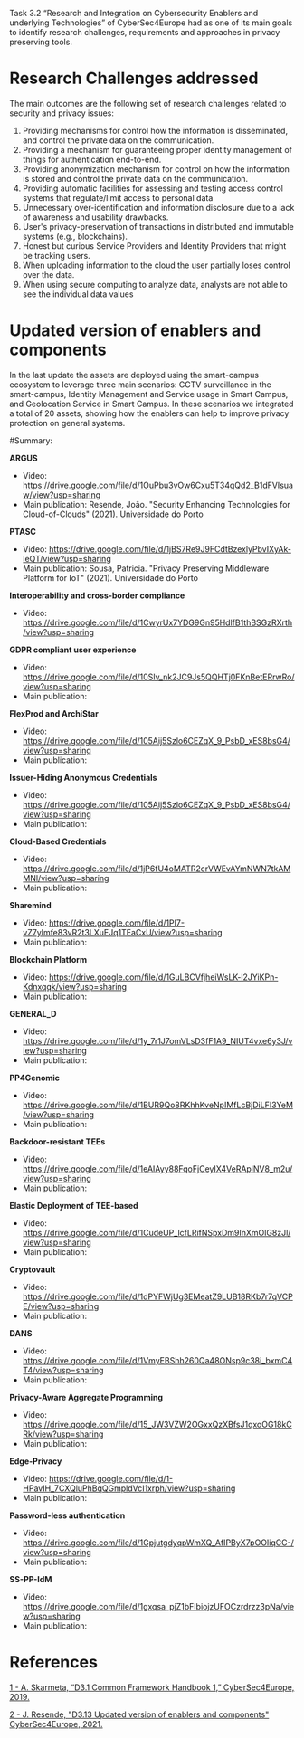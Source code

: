 Task 3.2 “Research and Integration on Cybersecurity Enablers and underlying Technologies” of CyberSec4Europe had as one of its main goals to identify research challenges, requirements and approaches in privacy preserving tools. 

# Research Challenges addressed

The main outcomes are the following set of research challenges related to security and privacy issues:

1. Providing mechanisms for control how the information is disseminated, and control the private data on the communication.
2. Providing a mechanism for guaranteeing proper identity management of things for authentication end-to-end.
3. Providing anonymization mechanism for control on how the information is stored and control the private data on the communication.
4. Providing automatic facilities for assessing and testing access control systems that regulate/limit access to personal data 
5. Unnecessary over-identification and information disclosure due to a lack of awareness and usability drawbacks. 
6. User's privacy-preservation of transactions in distributed and immutable systems (e.g., blockchains).
7. Honest but curious Service Providers and Identity Providers that might be tracking users.
8. When uploading information to the cloud the user partially loses control over the data.
9. When using secure computing to analyze data, analysts are not able to see the individual data values

# Updated version of enablers and components

In the last update the assets are deployed using the smart-campus ecosystem to leverage three main scenarios: CCTV surveillance in the smart-campus, Identity Management and Service usage in Smart Campus, and Geolocation Service in Smart Campus. 
In these scenarios we integrated a total of 20 assets, showing how the enablers can help to improve privacy protection on general systems.

#Summary:

**ARGUS**
* Video: https://drive.google.com/file/d/1OuPbu3vOw6Cxu5T34qQd2_B1dFVIsuaw/view?usp=sharing
* Main publication: 
Resende, João. "Security Enhancing Technologies for Cloud-of-Clouds" (2021). Universidade do Porto

**PTASC**
* Video: https://drive.google.com/file/d/1jBS7Re9J9FCdtBzexlyPbvIXyAk-leQT/view?usp=sharing
* Main publication:
Sousa, Patricia. "Privacy Preserving Middleware Platform for IoT" (2021). Universidade do Porto

**Interoperability and cross-border compliance**
* Video: https://drive.google.com/file/d/1CwyrUx7YDG9Gn95HdlfB1thBSGzRXrth/view?usp=sharing

**GDPR compliant user experience**
* Video: https://drive.google.com/file/d/10SIv_nk2JC9Js5QQHTj0FKnBetERrwRo/view?usp=sharing                                                   
* Main publication:


**FlexProd and ArchiStar**
* Video: https://drive.google.com/file/d/105Aij5Szlo6CEZqX_9_PsbD_xES8bsG4/view?usp=sharing                                                   
* Main publication:


**Issuer-Hiding Anonymous Credentials**
* Video: https://drive.google.com/file/d/105Aij5Szlo6CEZqX_9_PsbD_xES8bsG4/view?usp=sharing                                                    
* Main publication:


**Cloud-Based Credentials**
* Video: https://drive.google.com/file/d/1jP6fU4oMATR2crVWEvAYmNWN7tkAMMNl/view?usp=sharing                                                    
* Main publication:


**Sharemind**
* Video: https://drive.google.com/file/d/1PI7-vZ7yImfe83vR2t3LXuEJq1TEaCxU/view?usp=sharing	                                                    
* Main publication:


**Blockchain Platform**
* Video: https://drive.google.com/file/d/1GuLBCVfjheiWsLK-l2JYiKPn-Kdnxqqk/view?usp=sharing                                                   
* Main publication:


**GENERAL_D**
* Video: https://drive.google.com/file/d/1y_7r1J7omVLsD3fF1A9_NIUT4vxe6y3J/view?usp=sharing                                                 
* Main publication:


**PP4Genomic**
* Video: https://drive.google.com/file/d/1BUR9Qo8RKhhKveNpIMfLcBjDiLFI3YeM/view?usp=sharing                                                   
* Main publication:

**Backdoor-resistant TEEs**
* Video: https://drive.google.com/file/d/1eAIAyy88FqoFjCeyIX4VeRAplNV8_m2u/view?usp=sharing
* Main publication:

**Elastic Deployment of TEE-based**
* Video: https://drive.google.com/file/d/1CudeUP_lcfLRifNSpxDm9InXmOlG8zJl/view?usp=sharing
* Main publication:

**Cryptovault**
* Video: https://drive.google.com/file/d/1dPYFWjUg3EMeatZ9LUB18RKb7r7qVCPE/view?usp=sharing
* Main publication:

**DANS**
* Video: https://drive.google.com/file/d/1VmyEBShh260Qa48ONsp9c38i_bxmC4T4/view?usp=sharing                                                   
* Main publication:

**Privacy-Aware Aggregate Programming**
* Video: https://drive.google.com/file/d/15_JW3VZW2OGxxQzXBfsJ1qxoOG18kCRk/view?usp=sharing                                                   
* Main publication:

**Edge-Privacy**
* Video: https://drive.google.com/file/d/1-HPavIH_7CXQluPhBqQGmpldVcI1xrph/view?usp=sharing                                              
* Main publication:

**Password-less authentication**
* Video: https://drive.google.com/file/d/1GpjutgdyqpWmXQ_AfIPByX7pOOIiqCC-/view?usp=sharing
* Main publication:

**SS-PP-IdM**
* Video: https://drive.google.com/file/d/1gxqsa_pjZ1bFIbiojzUFOCzrdrzz3pNa/view?usp=sharing
* Main publication:


# References
[1 - A. Skarmeta, “D3.1 Common Framework Handbook 1,” CyberSec4Europe, 2019.](https://cybersec4europe.eu/wp-content/uploads/2020/06/D3.1-Handbook-v2.0-submitted-1.pdf)

[2 - J. Resende, "D3.13 Updated version of enablers and components"  CyberSec4Europe, 2021.](https://cybersec4europe.eu/wp-content/uploads/2022/02/D3.13-Updated-version-of-enablers-and-components-v3.0-submitted.pdf)

